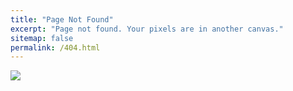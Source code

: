 ```yaml
---
title: "Page Not Found"
excerpt: "Page not found. Your pixels are in another canvas."
sitemap: false
permalink: /404.html
---
```


![](https://studio-jt.co.kr/wp-content/uploads/2017/03/404-1200x900.jpg)